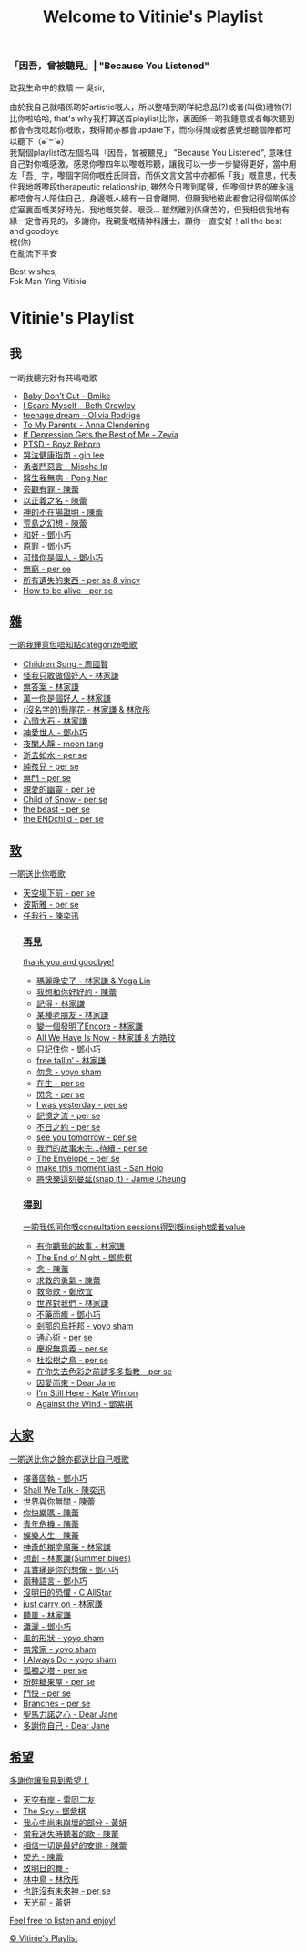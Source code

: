 <!DOCTYPE html>
<html lang="en">
<head>
    <meta charset="UTF-8">
    <meta name="viewport" content="width=device-width, initial-scale=1.0">
    <link rel="stylesheet" href="styles.css">
</head>
<body>
    <header>
        <h1>Welcome to Vitinie's Playlist</h1>
    </header>
    </head>
<body>
    <h3>「因吾，曾被聽見」| "Because You Listened"</h3>
    <p>致我生命中的救贖 — 吳sir,</p>
    <p>由於我自己就唔係啲好artistic嘅人，所以整唔到啲咩紀念品(?)或者(叫做)禮物(?)比你啦哈哈, that's why我打算送首playlist比你，裏面係一啲我鍾意或者每次聽到都會令我唸起你嘅歌，我得閒亦都會update下，而你得閒或者感覺想聽個陣都可以聽下（๑⃙⃘ˊ꒳​ˋ๑⃙⃘）
        <br>我幫個playlist改左個名叫「因吾，曾被聽見」 "Because You Listened", 意味住自己對你嘅感激，感恩你嚟四年以嚟嘅聆聽，讓我可以一步一步變得更好，當中用左「吾」字，嚟個字同你嘅姓氏同音，而係文言文當中亦都係「我」嘅意思，代表住我地嘅嚟段therapeutic relationship, 雖然今日嚟到尾聲，但嚟個世界的確永遠都唔會有人陪住自己，身邊嘅人總有一日會離開，但願我地彼此都會記得個啲係診症室裏面嘅美好時光、我地嘅笑聲、眼淚... 雖然離別係痛苦的，但我相信我地有緣一定會再見的，多謝你，我親愛嘅精神科護士，願你一直安好！all the best and goodbye
        <br>祝(你)
        <br>在亂流下平安</p>
<footer>
    <p>Best wishes, 
        <br>Fok Man Ying Vitinie</p>
</footer>
<div></div>
    <h1>Vitinie's Playlist</h1>
    <main>
        <h2>我</h2>
        <body>一啲我聽完好有共鳴嘅歌</body>
        <ul id="song-list">
            <li><a href="https://www.youtube.com/watch?v=__Dw3YC6WzY&pp=0gcJCf0Ao7VqN5tD" target="_blank">Baby Don’t Cut - Bmike</li>
            <li><a href="https://www.youtube.com/watch?v=__Dw3YC6WzY&pp=0gcJCf0Ao7VqN5tD" target="_blank">I Scare Myself - Beth Crowley</li>
            <li><a href="https://youtu.be/F33uCg-3XiY?si=Fc3RGi1JEwPblBmX" target="_blank">teenage dream - Olivia Rodrigo</li>
            <li><a href="https://youtu.be/uQUrhYpPra0?si=hnewaYVakSn0TOMn" target="_blank">To My Parents - Anna Clendening</li>
            <li><a href="https://www.youtube.com/watch?v=Xq4M8WAiug4&pp=ygUhaWYgZGVwcmVzc2lvbiBnZXRzIHRoZSBiZXN0IG9mIG1l0gcJCd4JAYcqIYzv" target="_blank">If Depression Gets the Best of Me - Zevia</li>
            <li><a href="https://youtu.be/Sgs5sC3NAVk?si=VUZ5UtuLpfqVy6lw" target="_blank">PTSD - Boyz Reborn</li>
            <li><a href="https://youtu.be/L2I7TZCzBow?si=Ivjx891C8cDZVO_7" target="_blank">哭泣健康指南 - gin lee</li>
            <li><a href="https://youtu.be/ab6wgQ5m4L4?si=RUU24n6kgxD2jPP0" target="_blank">勇者鬥惡言 - Mischa Ip</li>
            <li><a href="https://youtu.be/UVIhHcKMi7s?si=d2sz7YRQqG9cfp_w" target="_blank">醫生我無病 - Pong Nan</li>
            <li><a href="https://youtu.be/rcOweqYYX1U?si=5A1FLs9imLT8LOMJ" target="_blank">旁觀有罪 - 陳蕾</li>
            <li><a href="https://youtu.be/CVqm_qM7lG0?si=Tp7zzvDhUReEsbW6" target="_blank">以正義之名 - 陳蕾</li>
            <li><a href="https://youtu.be/e_8z97iV2cI?si=oQ-npG0UwAZ0kfsP" target="_blank">神的不在場證明 - 陳蕾</li>
            <li><a href="https://youtu.be/coxeA969dGQ?si=vcjMO2V8hHvLJ5Hk" target="_blank">荒島之幻想 - 陳蕾</li>
            <li><a href="https://youtu.be/UdEqnJWyGLY?si=jge7q8AE_6BZaK5v" target="_blank">和好 - 鄧小巧</li>
            <li><a href="https://youtu.be/f_tG3VPOVf8?si=MJaSumf7ioP2MdxK" target="_blank">原罪 - 鄧小巧</li>
            <li><a href="https://youtu.be/vtp3bJb7RNE?si=ptfgwabSOU5m5VPQ" target="_blank">可惜你是個人 - 鄧小巧</li>
            <li><a href="https://youtu.be/v6ltnNnUfXE?si=KUfwHW9z6l2gnIMG" target="_blank">無窮 - per se</li>
            <li><a href="https://youtu.be/_5Bbfkl4fwE?si=6OBA07AUfJfEY_R-" target="_blank">所有遺失的東西 - per se & vincy</li>
            <li><a href="https://youtu.be/lrPTYvYsqFQ?si=9ez257LsGGMSN7z8" target="_blank">How to be alive - per se</li>
      </main>
      <main>
        <h2>雜</h2>
        <body>一啲我鍾意但唔知點categorize嘅歌</body>
        <ul id="song-list">
            <li><a href="youtube link" target="_blank">Children Song - 周國賢</li>
            <li><a href="youtube link" target="_blank">怪我只敢做個好人 - 林家謙</li>
            <li><a href="youtube link" target="_blank">無答案 - 林家謙</li>
            <li><a href="youtube link" target="_blank">萬一你是個好人 - 林家謙</li>
            <li><a href="youtube link" target="_blank">(沒名字的)懸崖花 - 林家謙 & 林欣彤</li>
            <li><a href="youtube link" target="_blank">心頭大石 - 林家謙</li>
            <li><a href="youtube link" target="_blank">神愛世人 - 鄧小巧</li>
            <li><a href="youtube link" target="_blank">夜闌人靜 - moon tang</li>
            <li><a href="youtube link" target="_blank">逝去如水 - per se</li>
            <li><a href="youtube link" target="_blank">純孩兒 - per se</li>
            <li><a href="youtube link" target="_blank">無門 - per se</li>
            <li><a href="youtube link" target="_blank">親愛的幽靈 - per se</li>
            <li><a href="youtube link" target="_blank">Child of Snow - per se</li>
            <li><a href="youtube link" target="_blank">the beast - per se</li>
            <li><a href="youtube link" target="_blank">the ENDchild - per se</li>
            <!-- Add more songs as needed -->
      </main>
      <main>
        <h2>致</h2>
        <body>一啲送比你嘅歌</body>
        <ul id="song-list">
            <li><a href="youtube link" target="_blank">天空塌下前 - per se</li>
            <li><a href="youtube link" target="_blank">波斯雅 - per se</li>
            <li><a href="youtube link" target="_blank">任我行 - 陳奕迅</li>
            <!-- Add more songs as needed -->
          <main>
            <h3>再見</h3>
            <body>thank you and goodbye!</body>
            <ul id="song-list">
                <li><a href="youtube link" target="_blank">瑪麗晚安了 - 林家謙 & Yoga Lin</li>
                <li><a href="youtube link" target="_blank">我想和你好好的 - 陳蕾</li>
                <li><a href="youtube link" target="_blank">記得 - 林家謙</li>
                <li><a href="youtube link" target="_blank">某種老朋友 - 林家謙</li>
                <li><a href="youtube link" target="_blank">變一個發明了Encore - 林家謙</li>
                <li><a href="youtube link" target="_blank">All We Have Is Now - 林家謙 & 方皓玟</li>
                <li><a href="youtube link" target="_blank">只記住你 - 鄧小巧</li>
                <li><a href="youtube link" target="_blank">free fallin’ - 林家謙</li>
                <li><a href="youtube link" target="_blank">勿念 - yoyo sham</li>
                <li><a href="youtube link" target="_blank">在生 - per se</li>                
                <li><a href="youtube link" target="_blank">閃念 - per se</li>
                <li><a href="youtube link" target="_blank">I was yesterday - per se</li>
                <li><a href="youtube link" target="_blank">記憶之流 - per se</li>
                <li><a href="youtube link" target="_blank">不日之約 - per se</li>
                <li><a href="youtube link" target="_blank">see you tomorrow - per se</li>                
                <li><a href="youtube link" target="_blank">我們的故事未完...待續 - per se</li>
                <li><a href="youtube link" target="_blank">The Envelope - per se</li>
                <li><a href="youtube link" target="_blank">make this moment last - San Holo</li>
                <li><a href="youtube link" target="_blank">將快樂這刻蔓延(snap it) - Jamie Cheung</li>
                <!-- Add more songs as needed -->
          </main>
          <main>
          <h3>得到</h3>
          <body>一啲我係同你嘅consultation sessions得到嘅insight或者value</body>
          <ul id="song-list">
              <li><a href="youtube link" target="_blank">有你聽我的故事 - 林家謙</li>
              <li><a href="youtube link" target="_blank">The End of Night - 鄧紫棋</li>
              <li><a href="youtube link" target="_blank">念 - 陳蕾</li>
              <li><a href="youtube link" target="_blank">求救的勇氣 - 陳蕾</li>
              <li><a href="youtube link" target="_blank">救命歌 - 鄭欣宜</li>              
              <li><a href="youtube link" target="_blank">世界對我們 - 林家謙</li>
              <li><a href="youtube link" target="_blank">不藥而癒 - 鄧小巧</li>
              <li><a href="youtube link" target="_blank">剎那的烏托邦 - yoyo sham</li>
              <li><a href="youtube link" target="_blank">通心術 - per se</li>
              <li><a href="youtube link" target="_blank">慶祝無意義 - per se</li>              
              <li><a href="youtube link" target="_blank">杜松樹之鳥 - per se</li>
              <li><a href="youtube link" target="_blank">在你失去色彩之前請多多指教 - per se</li>
              <li><a href="youtube link" target="_blank">因愛而來 - Dear Jane</li>
              <li><a href="youtube link" target="_blank">I’m Still Here - Kate Winton</li>
              <li><a href="youtube link" target="_blank">Against the Wind - 鄧紫棋</li>
              <!-- Add more songs as needed -->
          </main>
        </main>
        <main>
        <h2>大家</h2>
        <body>一啲送比你之餘亦都送比自己嘅歌</body>
        <ul id="song-list">
            <li><a href="youtube link" target="_blank">擇善固執 - 鄧小巧</li>
            <li><a href="youtube link" target="_blank">Shall We Talk - 陳奕迅</li>
            <li><a href="youtube link" target="_blank">世界與你無關 - 陳蕾</li>
            <li><a href="youtube link" target="_blank">你快樂嗎 - 陳蕾</li>
            <li><a href="youtube link" target="_blank">青年危機 - 陳蕾</li>
            <li><a href="youtube link" target="_blank">娛樂人生 - 陳蕾</li>
            <li><a href="youtube link" target="_blank">神奇的糊塗魔藥 - 林家謙</li>
            <li><a href="youtube link" target="_blank">想創 - 林家謙(Summer blues)</li>
            <li><a href="youtube link" target="_blank">其實痛是你的想像 - 鄧小巧</li>
            <li><a href="youtube link" target="_blank">兩種語言 - 鄧小巧</li>
            <li><a href="youtube link" target="_blank">沒明日的恐懼 - C AllStar</li>
            <li><a href="youtube link" target="_blank">just carry on - 林家謙</li>
            <li><a href="youtube link" target="_blank">聽風 - 林家謙</li>
            <li><a href="youtube link" target="_blank">瀟灑 - 鄧小巧</li>
            <li><a href="youtube link" target="_blank">風的形狀 - yoyo sham</li>
            <li><a href="youtube link" target="_blank">無常家 - yoyo sham</li>
            <li><a href="youtube link" target="_blank">I Always Do - yoyo sham</li>
            <li><a href="youtube link" target="_blank">孤獨之塔 - per se</li>
            <li><a href="youtube link" target="_blank">粉碎糖果屋 - per se</li>
            <li><a href="youtube link" target="_blank">鬥快 - per se</li>
            <li><a href="youtube link" target="_blank">Branches - per se</li>
            <li><a href="youtube link" target="_blank">聖馬力諾之心 - Dear Jane</li>
            <li><a href="youtube link" target="_blank">多謝你自己 - Dear Jane</li>
            <!-- Add more songs as needed -->
        </main>
        <main>
        <h2>希望</h2>
        <body>多謝你讓我見到希望！</body>
        <ul id="song-list">
            <li><a href="youtube link" target="_blank">天空有岸 - 雷同二友</li>
            <li><a href="youtube link" target="_blank">The Sky - 鄧紫棋</li>
            <li><a href="youtube link" target="_blank">我心中尚未崩壞的部分 - 黃妍</li>
            <li><a href="youtube link" target="_blank">當我迷失時聽著的歌 - 陳蕾</li>
            <li><a href="youtube link" target="_blank">相信一切是最好的安排 - 陳蕾</li>
            <li><a href="youtube link" target="_blank">熒光 - 陳蕾</li>
            <li><a href="youtube link" target="_blank">致明日的舞 - </li>
            <li><a href="youtube link" target="_blank">林中鳥 - 林欣彤</li>
            <li><a href="youtube link" target="_blank">也許沒有未來神 - per se</li>
            <li><a href="youtube link" target="_blank">天光前 - 黃妍</li>
            <!-- Add more songs as needed -->
        </main>
        </ul>
        <p>Feel free to listen and enjoy!</p>
    </main>
    <footer>
        <p>&copy; Vitinie's Playlist</p>
    </footer>
</body>
</html>

